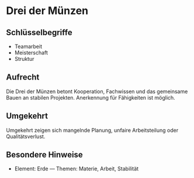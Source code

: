 # Drei der Münzen

## Schlüsselbegriffe
- Teamarbeit
- Meisterschaft
- Struktur

## Aufrecht
Die Drei der Münzen betont Kooperation, Fachwissen und das gemeinsame Bauen an stabilen Projekten. Anerkennung für Fähigkeiten ist möglich.

## Umgekehrt
Umgekehrt zeigen sich mangelnde Planung, unfaire Arbeitsteilung oder Qualitätsverlust.

## Besondere Hinweise
- Element: Erde — Themen: Materie, Arbeit, Stabilität
